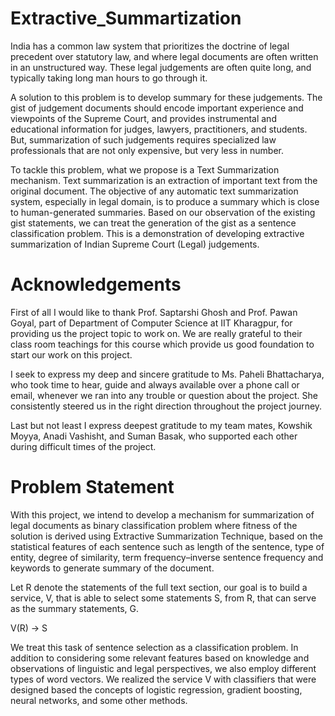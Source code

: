 # Extractive_Summartization

India has a common law system that prioritizes the doctrine of legal precedent over statutory law, and where legal documents are often written in an unstructured way. These legal judgements are often quite long, and typically taking long man hours to go through it.

A solution to this problem is to develop summary for these judgements. The gist of judgement documents should encode important experience and viewpoints of the Supreme Court, and provides instrumental and educational information for judges, lawyers, practitioners, and students. But, summarization of such judgements requires specialized law professionals that are not only expensive, but very less in number.

To tackle this problem, what we propose is a Text Summarization mechanism. Text summarization is an extraction of important text from the original document. The objective of any automatic text summarization system, especially in legal domain, is to produce a summary which is close to human-generated summaries. Based on our observation of the existing gist statements, we can treat the generation of the gist as a sentence classification problem. This is a demonstration of developing extractive summarization of Indian Supreme Court (Legal) judgements.

# Acknowledgements

First of all I would like to thank Prof. Saptarshi Ghosh and Prof. Pawan Goyal, part of Department of Computer Science at IIT Kharagpur, for providing us the project topic to work on. We are really grateful to their class room teachings for this course which provide us good foundation to start our work on this project.

I seek to express my deep and sincere gratitude to Ms. Paheli Bhattacharya, who took time to hear, guide and always available over a phone call or email, whenever we ran into any trouble or question about the project. She consistently steered us in the right direction throughout the project journey.

Last but not least I express deepest gratitude to my team mates, Kowshik Moyya, Anadi Vashisht, and Suman Basak, who supported each other during difficult times of the project.

# Problem Statement

With this project, we intend to develop a mechanism for summarization of legal documents as binary classification problem where fitness of the solution is derived using Extractive Summarization Technique, based on the statistical features of each sentence such as length of the sentence, type of entity, degree of similarity, term frequency–inverse sentence frequency and keywords to generate summary of the document.

Let R denote the statements of the full text section, our goal is to build a service, V, that is able to select some statements S, from R, that can serve as the summary statements, G.

V(R) → S

We treat this task of sentence selection as a classification problem. In addition to considering some relevant features based on knowledge and observations of linguistic and legal perspectives, we also employ different types of word vectors. We realized the service V with classifiers that were designed based the concepts of logistic regression, gradient boosting, neural networks, and some other methods.
